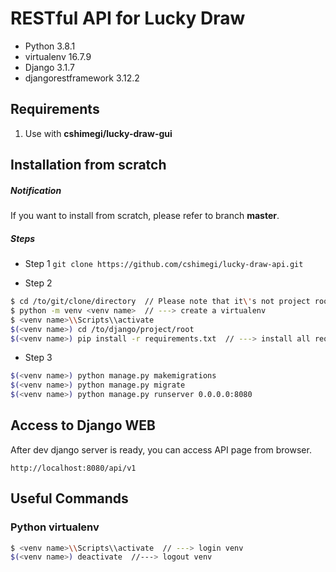# RESTful API for Lucky Draw
* Python 3.8.1
* virtualenv 16.7.9
* Django 3.1.7
* djangorestframework 3.12.2

## Requirements
1. Use with **cshimegi/lucky-draw-gui**

## Installation from scratch
##### Notification
If you want to install from scratch, please refer to branch **master**.

##### Steps
* Step 1
`git clone https://github.com/cshimegi/lucky-draw-api.git`

* Step 2
```bash
$ cd /to/git/clone/directory  // Please note that it\'s not project root including manage.py file
$ python -m venv <venv name>  // ---> create a virtualenv
$ <venv name>\\Scripts\\activate
$(<venv name>) cd /to/django/project/root
$(<venv name>) pip install -r requirements.txt  // ---> install all required packages
```

* Step 3
```bash
$(<venv name>) python manage.py makemigrations
$(<venv name>) python manage.py migrate
$(<venv name>) python manage.py runserver 0.0.0.0:8080
```

## Access to Django WEB
After dev django server is ready, you can access API page from browser.

`http://localhost:8080/api/v1`

## Useful Commands

### Python virtualenv
```bash
$ <venv name>\\Scripts\\activate  // ---> login venv
$(<venv name>) deactivate  //---> logout venv
```
